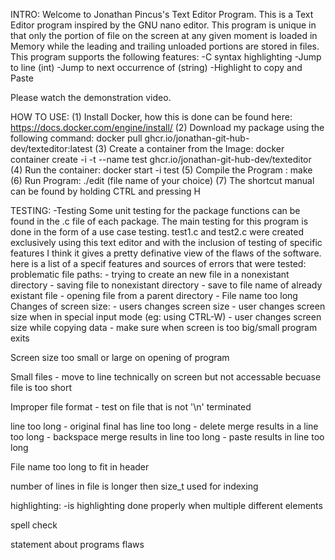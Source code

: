INTRO:
Welcome to Jonathan Pincus's Text Editor Program.
This is a Text Editor program inspired by the GNU nano editor. This program is unique in that only the portion of file on the screen at any given moment is loaded in Memory while the leading and trailing unloaded portions are stored in files. This program supports the following features:
	-C syntax highlighting
	-Jump to line (int)
	-Jump to next occurrence of (string)
	-Highlight to copy and Paste


Please watch the demonstration video.

 
HOW TO USE:
(1) Install Docker, how this is done can be found here: https://docs.docker.com/engine/install/
(2) Download my package using the following command: docker pull ghcr.io/jonathan-git-hub-dev/texteditor:latest
(3) Create a container from the Image: docker container create -i -t --name test ghcr.io/jonathan-git-hub-dev/texteditor
(4) Run the container: docker start -i test
(5) Compile the Program : make
(6) Run Program: ./edit (file name of your choice)
(7) The shortcut manual can be found by holding CTRL and pressing H


TESTING:
-Testing
Some unit testing for the package functions can be found in the .c file of each package.
The main testing for this program is done in the form of a use case testing. test1.c and test2.c were created exclusively using this text editor and with the inclusion of testing of specific features I think it gives a pretty definative view of the flaws of the software.
here is a list of a specif features and sources of errors that were tested:
problematic file paths:
        - trying to create an new file in a nonexistant directory
        - saving file to nonexistant directory
        - save to file name of already existant file
        - opening file from a parent directory
	- File name too long
Changes of screen size:
        - users changes screen size
        - user changes screen size when in special input mode (eg: using CTRL-W)
        - user changes screen size while copying data
        - make sure when screen is too big/small program exits

Screen size too small or large on opening of program

Small files
        - move to line technically on screen but not accessable becuase file is too short

Improper file format
        - test on file that is not '\n' terminated

line too long
        - original final has line too long
        - delete merge results in a line too long
        - backspace merge results in line too long
        - paste results in line too long

File name too long to fit in header

number of lines in file is longer then size_t used for indexing

highlighting:
        -is highlighting done properly when multiple different elements


 spell check 

 statement about programs flaws


